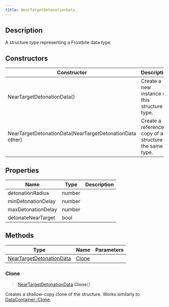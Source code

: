 ```yaml
---
title: NearTargetDetonationData
---
```

## Description

A structure type representing a Frostbite data type.

## Constructors

| Constructor                                              | Description                                              |
| -------------------------------------------------------- | -------------------------------------------------------- |
| NearTargetDetonationData()                               | Create a new instance of this structure type.            |
| NearTargetDetonationData(NearTargetDetonationData other) | Create a reference copy of a structure of the same type. |

## Properties

| Name               | Type   | Description |
| ------------------ | ------ | ----------- |
| detonationRadius   | number |             |
| minDetonationDelay | number |             |
| maxDetonationDelay | number |             |
| detonateNearTarget | bool   |             |

## Methods

| Type                                                 | Name            | Parameters |
| ---------------------------------------------------- | --------------- | ---------- |
| [NearTargetDetonationData](NearTargetDetonationData) | [Clone](#clone) |            |

### Clone

> [NearTargetDetonationData](NearTargetDetonationData) **Clone**()

Creates a shallow-copy clone of the structure. Works similarly to [DataContainer::Clone](/vext/ref/shared/class/datacontainer#clone).

